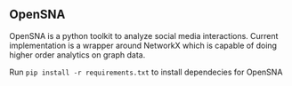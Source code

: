 ## OpenSNA

OpenSNA is a python toolkit to analyze social media interactions. Current implementation is a wrapper around NetworkX which is capable of doing higher order analytics on graph data. 

Run `pip install -r requirements.txt` to install dependecies for OpenSNA



